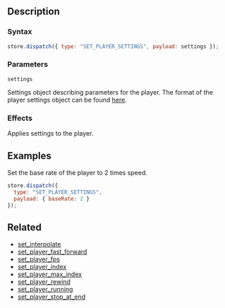 ## Description

### Syntax

```javascript
store.dispatch({ type: "SET_PLAYER_SETTINGS", payload: settings });
```

### Parameters

`settings`

Settings object describing parameters for the player. The format of the player settings object can be found [here](../External/player_settings_template.js).

### Effects

Applies settings to the player.

## Examples

Set the base rate of the player to 2 times speed.

```javascript
store.dispatch({
  type: "SET_PLAYER_SETTINGS",
  payload: { baseRate: 2 }
});
```

## Related

- [set_interpolate](./set_interpolate.md)
- [set_player_fast_forward](./set_player_fast_forward.md)
- [set_player_fps](./set_player_fps.md)
- [set_player_index](./set_player_index.md)
- [set_player_max_index](./set_player_max_index.md)
- [set_player_rewind](./set_player_rewind.md)
- [set_player_running](./set_player_running.md)
- [set_player_stop_at_end](./set_player_stop_at_end.md)
